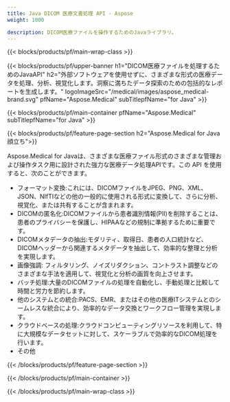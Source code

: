 ```yaml
---
title: Java DICOM 医療文書処理 API - Aspose 
weight: 1000

description: DICOM医療ファイルを操作するためのJavaライブラリ。 
---
```


{{< blocks/products/pf/main-wrap-class >}}

{{< blocks/products/pf/upper-banner h1="DICOM医療ファイルを処理するためのJavaAPI" h2="外部ソフトウェアを使用せずに、さまざまな形式の医療データを処理、分析、視覚化します。洞察に満ちたデータ探索のための包括的なレポートを生成します。" logoImageSrc="/medical/images/aspose_medical-brand.svg" pfName="Aspose.Medical" subTitlepfName="for Java" >}}

{{< blocks/products/pf/main-container pfName="Aspose.Medical" subTitlepfName="for Java" >}}

{{< blocks/products/pf/feature-page-section h2="Aspose.Medical for Java 顔立ち">}}

<p>Aspose.Medical for Javaは、さまざまな医療ファイル形式のさまざまな管理および操作タスク用に設計された強力な医療データ処理APIです。この API を使用すると、次のことができます。</p>

<ul>
<li>フォーマット変換:これには、DICOMファイルをJPEG、PNG、XML、JSON、NIfTIなどの他の一般的に使用される形式に変換して、さらに分析、視覚化、または共有することが含まれます。</li>
<li>DICOMの匿名化:DICOMファイルから患者識別情報(PII)を削除することは、患者のプライバシーを保護し、HIPAAなどの規制に準拠するために重要です。</li>
<li>DICOMメタデータの抽出:モダリティ、取得日、患者の人口統計など、DICOMヘッダーから関連するメタデータを抽出して、効率的な整理と分析を実現します。</li>
<li>画像強調: フィルタリング、ノイズリダクション、コントラスト調整などのさまざまな手法を適用して、視覚化と分析の画質を向上させます。</li>
<li>バッチ処理:大量のDICOMファイルの処理を自動化し、手動処理と比較して時間と労力を節約します。</li>
<li>他のシステムとの統合:PACS、EMR、またはその他の医療ITシステムとのシームレスな統合により、効率的なデータ交換とワークフロー管理を実現します。</li>
<li>クラウドベースの処理:クラウドコンピューティングリソースを利用して、特に大規模なデータセットに対して、スケーラブルで効率的なDICOM処理を行います。</li>
<li>その他</li>
</ul>

{{< /blocks/products/pf/feature-page-section >}}

{{< /blocks/products/pf/main-container >}}

{{< /blocks/products/pf/main-wrap-class >}}